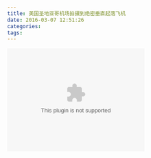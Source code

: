 ```yaml
---
title: 美国圣地亚哥机场拍摄到绝密垂直起落飞机
date: 2016-03-07 12:51:26
categories:
tags:
---
```


<embed src="http://player.youku.com/player.php/sid/XMTQ5Mjk4MjQyMA==/v.swf" height="240" width="320"/>
